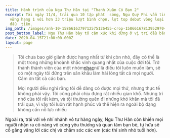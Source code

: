 ```yaml
---
title: Hành trình của Ngu Thư Hân tại "Thanh Xuân Có Bạn 2"
excerpt: Tới ngày 11/4, trải qua 10 tập phát  sóng, Ngu Quý Phi vẫn tiếp tục giữ
  vững hạng 1 với hơn 33 triệu lượt bình chọn, lọt top debut vòng loại
  đầu  tiên.
img_path: /images/anh-10-1586616379712575126455-crop-1586616781395297042612.jpg
post_button_label: Ngu Thư Hân bày tỏ cảm xúc khi đứng ở vị trí đầu bảng bình chọn
date: 2020-04-15T21:00:00.000Z
layout: page
---
```

> Tôi chưa bao giờ giành được hạng nhất từ khi còn nhỏ, đây có thể là một trong những khoảnh khắc vinh quang nhất của cuộc đời tôi. Trở thành thành viên của một nhóm[nhạc](https://2sao.vn/nhac-c-aap/)nữ là điều tôi luôn muốn làm, sẽ có một ngày tôi đứng trên sân khấu làm hài lòng tất cả mọi người. Cảm ơn tất cả các bạn.
>
> Mọi người đều nghĩ rằng tôi dễ dàng có được mọi thứ, nhưng thực tế không phải vậy. Tôi cũng phải chịu đựng rất nhiều gian khổ. Nhưng trí nhớ của tôi rất kém, và tôi thường quên đi những khó khăn mà tôi đã trải qua, vì vậy tôi luôn rất hạnh phúc và thể hiện ra ngoài bộ dạng không cần nỗ lực nhiều

Ngoài ra, trái với vẻ nhí nhảnh vô tư hàng ngày, Ngu Thư Hân còn khiến mọi người nhận ra cô nàng vô cùng yêu thương và quan tâm bạn bè, tự hứa sẽ cố gắng vâng lời các chị và chăm sóc các em (các thí sinh nhỏ tuổi hơn).